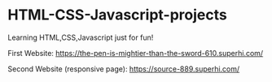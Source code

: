 # HTML-CSS-Javascript-projects
Learning HTML,CSS,Javascript just for fun!

First Website: https://the-pen-is-mightier-than-the-sword-610.superhi.com/

Second Website (responsive page): https://source-889.superhi.com/ 
